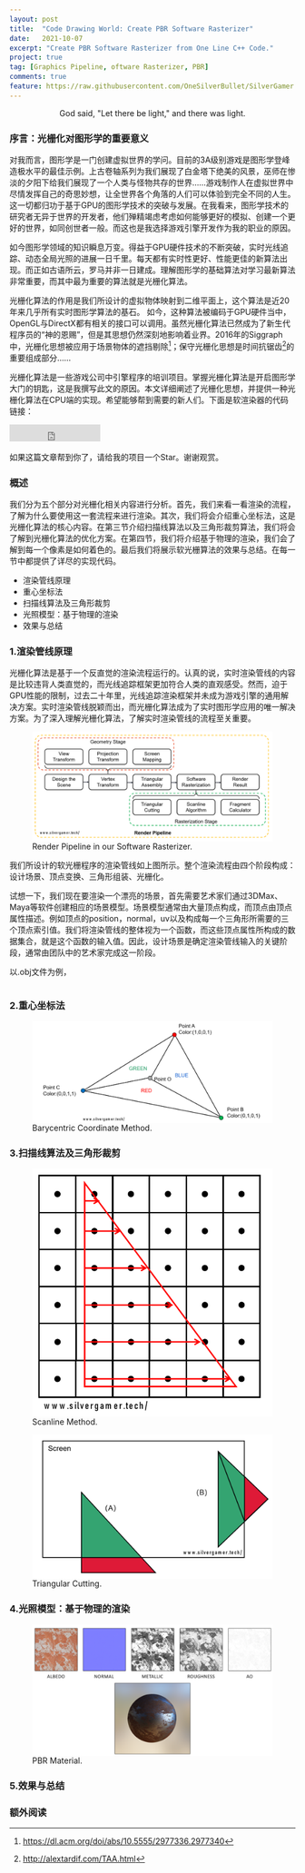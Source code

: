 ```yaml
---
layout: post
title:  "Code Drawing World: Create PBR Software Rasterizer"
date:   2021-10-07
excerpt: "Create PBR Software Rasterizer from One Line C++ Code."
project: true
tag: [Graphics Pipeline, oftware Rasterizer, PBR]
comments: true
feature: https://raw.githubusercontent.com/OneSilverBullet/SilverGamer.GitHub.io/gh-pages/_img/blogHead/SoftR.png
---
```

    
<center>God said, "Let there be light," and there was light.</center>


### 序言：光栅化对图形学的重要意义

对我而言，图形学是一门创建虚拟世界的学问。目前的3A级别游戏是图形学登峰造极水平的最佳示例。上古卷轴系列为我们展现了白金塔下绝美的风景，巫师在惨淡的夕阳下给我们展现了一个人类与怪物共存的世界……游戏制作人在虚拟世界中尽情发挥自己的奇思妙想，让全世界各个角落的人们可以体验到完全不同的人生。这一切都归功于基于GPU的图形学技术的突破与发展。在我看来，图形学技术的研究者无异于世界的开发者，他们殚精竭虑考虑如何能够更好的模拟、创建一个更好的世界，如同创世者一般。而这也是我选择游戏引擎开发作为我的职业的原因。

如今图形学领域的知识瞬息万变。得益于GPU硬件技术的不断突破，实时光线追踪、动态全局光照的进展一日千里。每天都有实时性更好、性能更佳的新算法出现。而正如古语所云，罗马并非一日建成。理解图形学的基础算法对学习最新算法非常重要，而其中最为重要的算法就是光栅化算法。

光栅化算法的作用是我们所设计的虚拟物体映射到二维平面上，这个算法是近20年来几乎所有实时图形学算法的基石。 如今，这种算法被编码于GPU硬件当中，OpenGL与DirectX都有相关的接口可以调用。虽然光栅化算法已然成为了新生代程序员的“神的恩赐”，但是其思想仍然深刻地影响着业界。2016年的Siggraph中，光栅化思想被应用于场景物体的遮挡剔除[^1]；保守光栅化思想是时间抗锯齿[^2]的重要组成部分……

[^1]: <https://dl.acm.org/doi/abs/10.5555/2977336.2977340>
[^2]: <http://alextardif.com/TAA.html>

光栅化算法是一些游戏公司中引擎程序的培训项目。掌握光栅化算法是开启图形学大门的钥匙，这是我撰写此文的原因。本文详细阐述了光栅化思想，并提供一种光栅化算法在CPU端的实现。希望能够帮到需要的新人们。下面是软渲染器的代码链接：

<iframe src="https://github.com/OneSilverBullet/SilverGL-Soft_Render_Pipline" frameborder="0" scrolling="0" width="160px" height="30px"></iframe>    

如果这篇文章帮到你了，请给我的项目一个Star。谢谢观赏。

### 概述
我们分为五个部分对光栅化相关内容进行分析。首先，我们来看一看渲染的流程，了解为什么要使用这一套流程来进行渲染。其次，我们将会介绍重心坐标法，这是光栅化算法的核心内容。在第三节介绍扫描线算法以及三角形裁剪算法，我们将会了解到光栅化算法的优化方案。在第四节，我们将介绍基于物理的渲染，我们会了解到每一个像素是如何着色的。最后我们将展示软光栅算法的效果与总结。在每一节中都提供了详尽的实现代码。

* 渲染管线原理
* 重心坐标法
* 扫描线算法及三角形裁剪
* 光照模型：基于物理的渲染
* 效果与总结


### 1.渲染管线原理

光栅化算法是基于一个反直觉的渲染流程运行的。认真的说，实时渲染管线的内容是比较违背人类直觉的，而光线追踪框架更加符合人类的直观感受。然而，迫于GPU性能的限制，过去二十年里，光线追踪渲染框架并未成为游戏引擎的通用解决方案。实时渲染管线脱颖而出，而光栅化算法成为了实时图形学应用的唯一解决方案。为了深入理解光栅化算法，了解实时渲染管线的流程至关重要。

<figure>
    <a href="https://raw.githubusercontent.com/OneSilverBullet/SilverGamer.GitHub.io/gh-pages/_img/SoftRFig/RenderPipeline.png"><img src="https://raw.githubusercontent.com/OneSilverBullet/SilverGamer.GitHub.io/gh-pages/_img/SoftRFig/RenderPipeline.png" align="center"></a>
    <figcaption>Render Pipeline in our Software Rasterizer.</figcaption>
</figure>


我们所设计的软光栅程序的渲染管线如上图所示。整个渲染流程由四个阶段构成：设计场景、顶点变换、三角形组装、光栅化。

试想一下，我们现在要渲染一个漂亮的场景，首先需要艺术家们通过3DMax、Maya等软件创建相应的场景模型。场景模型通常由大量顶点构成，而顶点由顶点属性描述。例如顶点的position，normal，uv以及构成每一个三角形所需要的三个顶点索引值。我们将渲染管线的整体视为一个函数，而这些顶点属性所构成的数据集合，就是这个函数的输入值。因此，设计场景是确定渲染管线输入的关键阶段，通常由团队中的艺术家完成这一阶段。

以.obj文件为例，

~~~ C++


~~~



### 2.重心坐标法

<figure>
    <a href="https://raw.githubusercontent.com/OneSilverBullet/SilverGamer.GitHub.io/gh-pages/_img/SoftRFig/BCM.png"><img src="https://raw.githubusercontent.com/OneSilverBullet/SilverGamer.GitHub.io/gh-pages/_img/SoftRFig/BCM.png" align="center"></a>
    <figcaption>Barycentric Coordinate Method.</figcaption>
</figure>

### 3.扫描线算法及三角形裁剪
<figure>
    <a href="https://raw.githubusercontent.com/OneSilverBullet/SilverGamer.GitHub.io/gh-pages/_img/SoftRFig/Scanline.png"><img src="https://raw.githubusercontent.com/OneSilverBullet/SilverGamer.GitHub.io/gh-pages/_img/SoftRFig/Scanline.png" align="center"></a>
    <figcaption>Scanline Method.</figcaption>
</figure>

<figure>
    <a href="https://raw.githubusercontent.com/OneSilverBullet/SilverGamer.GitHub.io/gh-pages/_img/SoftRFig/TriCutting.png"><img src="https://raw.githubusercontent.com/OneSilverBullet/SilverGamer.GitHub.io/gh-pages/_img/SoftRFig/TriCutting.png" align="center"></a>
    <figcaption>Triangular Cutting.</figcaption>
</figure>


### 4.光照模型：基于物理的渲染

<figure>
    <a href="https://raw.githubusercontent.com/OneSilverBullet/SilverGamer.GitHub.io/gh-pages/_img/SoftRFig/PBR.png"><img src="https://raw.githubusercontent.com/OneSilverBullet/SilverGamer.GitHub.io/gh-pages/_img/SoftRFig/PBR.png" align="center"></a>
    <figcaption>PBR Material.</figcaption>
</figure>


### 5.效果与总结
### 额外阅读